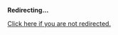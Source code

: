 <!DOCTYPE html>
<html>
<head>
<title>Redirecting...</title>
<link rel="canonical" href="http://blog.jle.im/entry/entropy-and-entropic-forces.html.md"/>
<meta http-equiv="content-type" content="text/html; charset=utf-8" />
<script>
(function(i,s,o,g,r,a,m){i['GoogleAnalyticsObject']=r;i[r]=i[r]||function(){
(i[r].q=i[r].q||[]).push(arguments)},i[r].l=1*new Date();a=s.createElement(o),
m=s.getElementsByTagName(o)[0];a.async=1;a.src=g;m.parentNode.insertBefore(a,m)
})(window,document,'script','//www.google-analytics.com/analytics.js','ga');
ga('create', { trackingId: 'UA-443711-8', cookieDomain: 'jle.im', redirect: 'http://blog.jle.im/entry/entropy-and-entropic-forces.html.md'});
ga('send', { hitType: 'pageview', hitCallback: function() { document.location.href = 'http://blog.jle.im/entry/entropy-and-entropic-forces.html.md'; } });
</script>
</head>
<body>
  <p><strong>Redirecting...</strong></p>
  <p><a href='http://blog.jle.im/entry/entropy-and-entropic-forces.html.md'>Click here if you are not redirected.</a></p>
  <script>
    setTimeout(function() { document.location.href = 'http://blog.jle.im/entry/entropy-and-entropic-forces.html.md'; }, 1000);
  </script>
</body>
</html>
